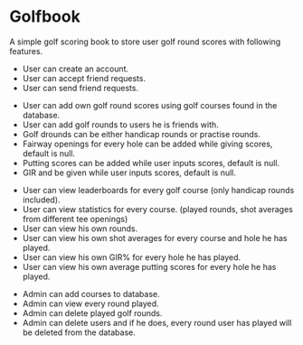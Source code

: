 # Golfbook

A simple golf scoring book to store user golf round scores with following features.


- User can create an account.
- User can accept friend requests.
- User can send friend requests.  <p>
- User can add own golf round scores using golf courses found in the database.
- User can add golf rounds to users he is friends with.
- Golf drounds can be either handicap rounds or practise rounds.
- Fairway openings for every hole can be added while giving scores, default is null.
- Putting scores can be added while user inputs scores, default is null.
- GIR and be given while user inputs scores, default is null.  <p>
- User can view leaderboards for every golf course (only handicap rounds included).
- User can view statistics for every course. (played rounds, shot averages from different tee openings)
- User can view his own rounds.
- User can view his own shot averages for every course and hole he has played.
- User can view his own GIR% for every hole he has played.
- User can view his own average putting scores for every hole he has played.  <p>
- Admin can add courses to database.
- Admin can view every round played.
- Admin can delete played golf rounds.
- Admin can delete users and if he does, every round user has played will be deleted from the database.


